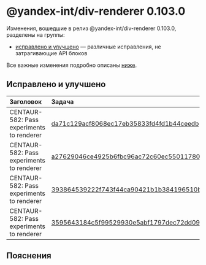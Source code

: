 # @yandex-int/div-renderer 0.103.0

<!-- ЧЕЛОВЕЧЕСКОЕ ВСТУПЛЕНИЕ -->

Изменения, вошедшие в релиз @yandex-int/div-renderer 0.103.0, разделены на группы:

* [исправлено и улучшено](#Исправлено-и-улучшено) — различные исправления, не затрагивающие API блоков

Все важные изменения подробно описаны [ниже](#Пояснения).

## Исправлено и улучшено

| Заголовок                                 | Задача                                     | PR  |
| :---------------------------------------- | :----------------------------------------- | :-- |
| CENTAUR-582: Pass experiments to renderer | [da71c129acf8068ec17eb35833fd4fd1b44ceedb] | N/A |
| CENTAUR-582: Pass experiments to renderer | [a27629046ce4925b6fbc96ac72c60ec550117801] | N/A |
| CENTAUR-582: Pass experiments to renderer | [393864539222f743f44ca90421b1b384196510bc] | N/A |
| CENTAUR-582: Pass experiments to renderer | [3595643184c5f99529930e5abf1797dec72dd09c] | N/A |

## Пояснения

[da71c129acf8068ec17eb35833fd4fd1b44ceedb]: https://a.yandex-team.ru/arc_vcs/commit/da71c129acf8068ec17eb35833fd4fd1b44ceedb
[a27629046ce4925b6fbc96ac72c60ec550117801]: https://a.yandex-team.ru/arc_vcs/commit/a27629046ce4925b6fbc96ac72c60ec550117801
[393864539222f743f44ca90421b1b384196510bc]: https://a.yandex-team.ru/arc_vcs/commit/393864539222f743f44ca90421b1b384196510bc
[3595643184c5f99529930e5abf1797dec72dd09c]: https://a.yandex-team.ru/arc_vcs/commit/3595643184c5f99529930e5abf1797dec72dd09c
